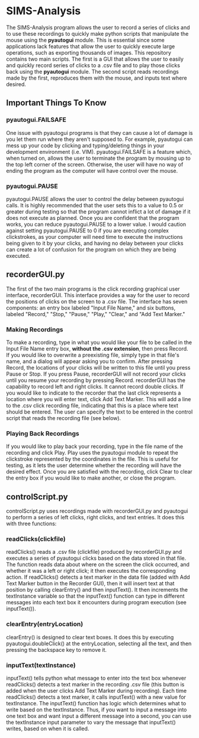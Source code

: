 # SIMS-Analysis
The SIMS-Analysis program allows the user to record a series of clicks and to use these recordings to quickly make python scripts that manipulate the mouse using the **pyautogui** module. This is essential since some applications lack features that allow the user to quickly execute large operations, such as exporting thousands of images.
This repository contains two main scripts. The first is a GUI that allows the user to easily and quickly record series of clicks to a .csv file and to play those clicks back using the **pyautogui** module. The second script reads recordings made by the first, reproduces them with the mouse, and inputs text where desired.
## Important Things To Know
### pyautogui.FAILSAFE
One issue with pyautogui programs is that they can cause a lot of damage is you let them run where they aren't supposed to. For example, pyautogui can mess up your code by clicking and typing/deleting things in your development environment (i.e. VIM). pyautogui.FAILSAFE is a feature which, when turned on, allows the user to terminate the program by mousing up to the top left corner of the screen. Otherwise, the user will have no way of ending the program as the computer will have control over the mouse.
### pyautogui.PAUSE
pyautogui.PAUSE allows the user to control the delay between pyautogui calls. It is highly recommended that the user sets this to a value to 0.5 or greater during testing so that the program cannot inflict a lot of damage if it does not execute as planned. Once you are confident that the program works, you can reduce pyautogui.PAUSE to a lower value. 
I would caution against setting pyautogui.PAUSE to 0 if you are executing complex clickstrokes, as your computer will need time to execute the instructions being given to it by your clicks, and having no delay between your clicks can create a lot of confusion for the program on which they are being executed.
## recorderGUI.py
The first of the two main programs is the click recording graphical user interface, recorderGUI. This interface provides a way for the user to record the positions of clicks on the screen to a .csv file. The interface has seven components: an entry box labeled "Input File Name," and six buttons, labeled "Record," "Stop," "Pause," "Play," "Clear," and "Add Text Marker."
### Making Recordings
To make a recording, type in what you would like your file to be called in the Input File Name entry box, **without the .csv extension**, then press Record. If you would like to overwrite a preexisting file, simply type in that file's name, and a dialog will appear asking you to confirm. After pressing Record, the locations of your clicks will be written to this file until you press Pause or Stop. If you press Pause, recorderGUI will not record your clicks until you resume your recording by pressing Record.
recorderGUI has the capability to record left and right clicks. It cannot record double clicks. If you would like to indicate to the recorder that the last click represents a location where you will enter text, click Add Text Marker. This will add a line to the .csv click recording file, indicating that this is a place where text should be entered. The user can specify the text to be entered in the control script that reads the recording file (see below).
### Playing Back Recordings
If you would like to play back your recording, type in the file name of the recording and click Play. Play uses the pyautogui module to repeat the clickstroke represented by the coordinates in the file. This is useful for testing, as it lets the user determine whether the recording will have the desired effect. Once you are satisfied with the recording, click Clear to clear the entry box if you would like to make another, or close the program.
## controlScript.py
controlScript.py uses recordings made with recorderGUI.py and pyautogui to perform a series of left clicks, right clicks, and text entries. It does this with three  functions:
### readClicks(clickfile)
readClicks() reads a .csv file (clickfile) produced by recorderGUI.py and executes a series of pyautogui clicks based on the data stored in that file. The function reads data about where on the screen the click occurred, and whether it was a left or right click; it then executes the corresponding action. If readClicks() detects a text marker in the data file (added with Add Text Marker button in the Recorder GUI), then it will insert text at that position by calling clearEntry() and then inputText(). It then increments the textInstance variable so that the inputText() function can type in different messages into each text box it encounters during program execution (see inputText()).
### clearEntry(entryLocation)
clearEntry() is designed to clear text boxes. It does this by executing pyautogui.doubleClick() at the entryLocation, selecting all the text, and then pressing the backspace key to remove it.
### inputText(textInstance)
inputText() tells python what message to enter into the text box whenever readClicks() detects a text marker in the recording .csv file (this button is added when the user clicks Add Text Marker during recording). Each time readClicks() detects a text marker, it calls inputText() with a new value for textInstance. The inputText() function has logic which determines what to write based on the textInstance. Thus, if you want to input a message into one text box and want input a different message into a second, you can use the textInstance input parameter to vary the message that inputText() writes, based on when it is called. 

